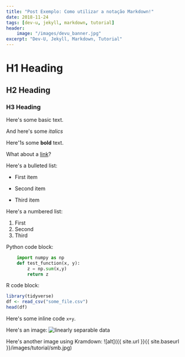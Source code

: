 ```yaml
---
title: "Post Exemplo: Como utilizar a notação Markdown!"
date: 2018-11-24
tags: [dev-u, jekyll, markdown, tutorial]
header:
    image: "/images/devu_banner.jpg"
excerpt: "Dev-U, Jekyll, Markdown, Tutorial"
---
```


# H1 Heading

## H2 Heading

### H3 Heading

Here's some basic text.

And here's some *italics*

Here'1s some **bold** text.

What about a [link](https://github.com/HugoUchoasBorges)?

Here's a bulleted list:
* First item
+ Second item
- Third item

Here's a numbered list:
1. First
2. Second
3. Third

Python code block:
```python
    import numpy as np
    def test_function(x, y):
        z = np.sum(x,y)
        return z
```

R code block:
```r
library(tidyverse)
df <- read_csv("some_file.csv")
head(df)
```

Here's some inline code `x+y`.

Here's an image:
<img src="{{ site.url }}{{ site.baseurl }}/images/tutorial/celeste.jpg" alt="linearly separable data">

Here's another image using Kramdown:
![alt]({{ site.url }}{{ site.baseurl }}/images/tutorial/smb.jpg)

